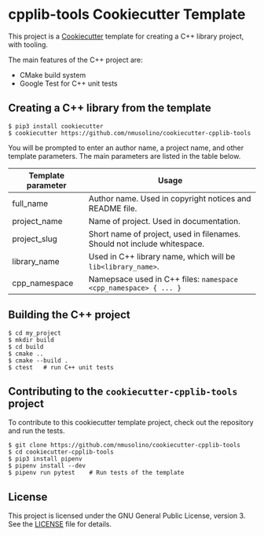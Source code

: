 # cpplib-tools Cookiecutter Template

This project is a [Cookiecutter](https://cookiecutter.readthedocs.io/en/latest/)
template for creating a C++ library project, with tooling.

The main features of the C++ project are:
* CMake build system
* Google Test for C++ unit tests

## Creating a C++ library from the template

```
$ pip3 install cookiecutter
$ cookiecutter https://github.com/nmusolino/cookiecutter-cpplib-tools
```

You will be prompted to enter an author name, a project name, and other
template parameters.  The main parameters are listed in the table below.

| Template parameter | Usage                                                                     |
|--------------------|---------------------------------------------------------------------------|
| full_name          | Author name.  Used in copyright notices and README file.                  |
| project_name       | Name of project.  Used in documentation.                                  |
| project_slug       | Short name of project, used in filenames.  Should not include whitespace. |
| library_name       | Used in C++ library name, which will be `lib<library_name>`.              |
| cpp_namespace      | Namepsace used in C++ files:  `namespace <cpp_namespace> { ... }`         |

## Building the C++ project

```
$ cd my_project
$ mkdir build
$ cd build
$ cmake ..
$ cmake --build .
$ ctest   # run C++ unit tests
```

## Contributing to the `cookiecutter-cpplib-tools` project

To contribute to this cookiecutter template project, check out the
repository and run the tests.

```
$ git clone https://github.com/nmusolino/cookiecutter-cpplib-tools
$ cd cookiecutter-cpplib-tools
$ pip3 install pipenv    
$ pipenv install --dev
$ pipenv run pytest    # Run tests of the template 
```

## License

This project is licensed under the GNU General Public License, version 3.  See the [LICENSE](LICENSE) file for details.

